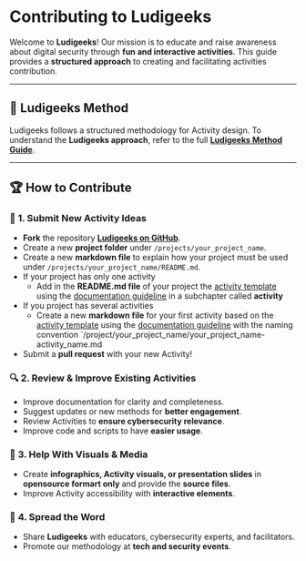 # Contributing to Ludigeeks

Welcome to **Ludigeeks**! Our mission is to educate and raise awareness about digital security through **fun and interactive activities**. This guide provides a **structured approach** to creating and facilitating activities contribution.

---

## 📌 Ludigeeks Method

Ludigeeks follows a structured methodology for Activity design. To understand the **Ludigeeks approach**, refer to the full **[Ludigeeks Method Guide](/docs/README.md)**.

---

## 🏆 How to Contribute

### 📝 **1. Submit New Activity Ideas**
- **Fork** the repository **[Ludigeeks on GitHub](https://github.com/wocsa/ludigeeks)**.
- Create a new **project folder** under `/projects/your_project_name`.
- Create a new **markdown file** to explain how your project must be used under `/projects/your_project_name/README.md`.
- If your project has only one activity
  - Add in the **README.md file** of your project the [activity template](/docs/TEMPLATE.md) using the [documentation guideline](/docs/README.md) in a subchapter called **activity**
- If you project has several activities
  - Create a new **markdown file** for your first activity based on the [activity template](/docs/TEMPLATE.md) using the [documentation guideline](/docs/README.md) with the naming convention `/project/your_project_name/your_project_name-activity_name.md
- Submit a **pull request** with your new Activity!

### 🔍 **2. Review & Improve Existing Activities**
- Improve documentation for clarity and completeness.
- Suggest updates or new methods for **better engagement**.
- Review Activities to **ensure cybersecurity relevance**.
- Improve code and scripts to have **easier usage**.

### 🎨 **3. Help With Visuals & Media**
- Create **infographics, Activity visuals, or presentation slides** in **opensource formart only** and provide the **source files**.
- Improve Activity accessibility with **interactive elements**.

### 📢 **4. Spread the Word**
- Share **Ludigeeks** with educators, cybersecurity experts, and facilitators.
- Promote our methodology at **tech and security events**.
